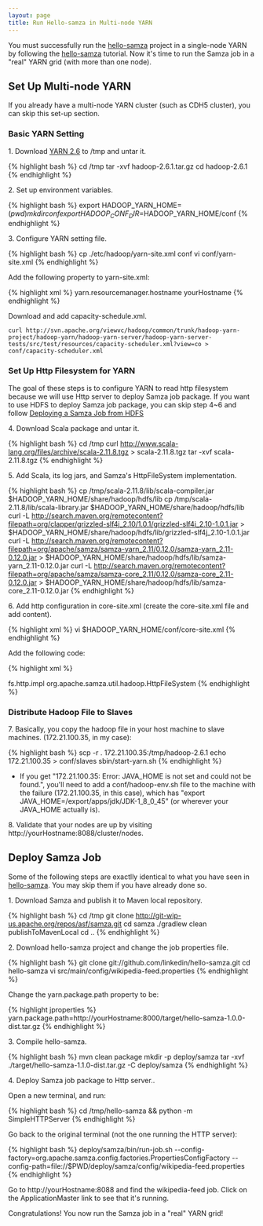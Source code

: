 ```yaml
---
layout: page
title: Run Hello-samza in Multi-node YARN
---
```

<!--
   Licensed to the Apache Software Foundation (ASF) under one or more
   contributor license agreements.  See the NOTICE file distributed with
   this work for additional information regarding copyright ownership.
   The ASF licenses this file to You under the Apache License, Version 2.0
   (the "License"); you may not use this file except in compliance with
   the License.  You may obtain a copy of the License at

       http://www.apache.org/licenses/LICENSE-2.0

   Unless required by applicable law or agreed to in writing, software
   distributed under the License is distributed on an "AS IS" BASIS,
   WITHOUT WARRANTIES OR CONDITIONS OF ANY KIND, either express or implied.
   See the License for the specific language governing permissions and
   limitations under the License.
-->

You must successfully run the [hello-samza](../../../startup/hello-samza/{{site.version}}/) project in a single-node YARN by following the [hello-samza](../../../startup/hello-samza/{{site.version}}/) tutorial. Now it's time to run the Samza job in a "real" YARN grid (with more than one node).

## Set Up Multi-node YARN

If you already have a multi-node YARN cluster (such as CDH5 cluster), you can skip this set-up section.

### Basic YARN Setting

1\. Download [YARN 2.6](http://mirror.symnds.com/software/Apache/hadoop/common/hadoop-2.6.1/hadoop-2.6.1.tar.gz) to /tmp and untar it.

{% highlight bash %}
cd /tmp
tar -xvf hadoop-2.6.1.tar.gz
cd hadoop-2.6.1
{% endhighlight %}

2\. Set up environment variables.

{% highlight bash %}
export HADOOP_YARN_HOME=$(pwd)
mkdir conf
export HADOOP_CONF_DIR=$HADOOP_YARN_HOME/conf
{% endhighlight %}

3\. Configure YARN setting file.

{% highlight bash %}
cp ./etc/hadoop/yarn-site.xml conf
vi conf/yarn-site.xml
{% endhighlight %}

Add the following property to yarn-site.xml:

{% highlight xml %}
<property>
    <name>yarn.resourcemanager.hostname</name>
    <!-- hostname that is accessible from all NMs -->
    <value>yourHostname</value>
</property>
{% endhighlight %}

Download and add capacity-schedule.xml.

```
curl http://svn.apache.org/viewvc/hadoop/common/trunk/hadoop-yarn-project/hadoop-yarn/hadoop-yarn-server/hadoop-yarn-server-tests/src/test/resources/capacity-scheduler.xml?view=co > conf/capacity-scheduler.xml
```

### Set Up Http Filesystem for YARN

The goal of these steps is to configure YARN to read http filesystem because we will use Http server to deploy Samza job package. If you want to use HDFS to deploy Samza job package, you can skip step 4~6 and follow [Deploying a Samza Job from HDFS](deploy-samza-job-from-hdfs.html)

4\. Download Scala package and untar it.

{% highlight bash %}
cd /tmp
curl http://www.scala-lang.org/files/archive/scala-2.11.8.tgz > scala-2.11.8.tgz
tar -xvf scala-2.11.8.tgz
{% endhighlight %}

5\. Add Scala, its log jars, and Samza's HttpFileSystem implementation.

{% highlight bash %}
cp /tmp/scala-2.11.8/lib/scala-compiler.jar $HADOOP_YARN_HOME/share/hadoop/hdfs/lib
cp /tmp/scala-2.11.8/lib/scala-library.jar $HADOOP_YARN_HOME/share/hadoop/hdfs/lib
curl -L http://search.maven.org/remotecontent?filepath=org/clapper/grizzled-slf4j_2.10/1.0.1/grizzled-slf4j_2.10-1.0.1.jar > $HADOOP_YARN_HOME/share/hadoop/hdfs/lib/grizzled-slf4j_2.10-1.0.1.jar
curl -L http://search.maven.org/remotecontent?filepath=org/apache/samza/samza-yarn_2.11/0.12.0/samza-yarn_2.11-0.12.0.jar > $HADOOP_YARN_HOME/share/hadoop/hdfs/lib/samza-yarn_2.11-0.12.0.jar
curl -L http://search.maven.org/remotecontent?filepath=org/apache/samza/samza-core_2.11/0.12.0/samza-core_2.11-0.12.0.jar > $HADOOP_YARN_HOME/share/hadoop/hdfs/lib/samza-core_2.11-0.12.0.jar
{% endhighlight %}

6\. Add http configuration in core-site.xml (create the core-site.xml file and add content).

{% highlight xml %}
vi $HADOOP_YARN_HOME/conf/core-site.xml
{% endhighlight %}

Add the following code:

{% highlight xml %}
<?xml-stylesheet type="text/xsl" href="configuration.xsl"?>
<configuration>
    <property>
      <name>fs.http.impl</name>
      <value>org.apache.samza.util.hadoop.HttpFileSystem</value>
    </property>
</configuration>
{% endhighlight %}

### Distribute Hadoop File to Slaves

7\. Basically, you copy the hadoop file in your host machine to slave machines. (172.21.100.35, in my case):

{% highlight bash %}
scp -r . 172.21.100.35:/tmp/hadoop-2.6.1
echo 172.21.100.35 > conf/slaves
sbin/start-yarn.sh
{% endhighlight %}

* If you get "172.21.100.35: Error: JAVA_HOME is not set and could not be found.", you'll need to add a conf/hadoop-env.sh file to the machine with the failure (172.21.100.35, in this case), which has "export JAVA_HOME=/export/apps/jdk/JDK-1_8_0_45" (or wherever your JAVA_HOME actually is).

8\. Validate that your nodes are up by visiting http://yourHostname:8088/cluster/nodes.

## Deploy Samza Job

Some of the following steps are exactlly identical to what you have seen in [hello-samza](../../../startup/hello-samza/{{site.version}}/). You may skip them if you have already done so.

1\. Download Samza and publish it to Maven local repository.

{% highlight bash %}
cd /tmp
git clone http://git-wip-us.apache.org/repos/asf/samza.git
cd samza
./gradlew clean publishToMavenLocal
cd ..
{% endhighlight %}

2\. Download hello-samza project and change the job properties file.

{% highlight bash %}
git clone git://github.com/linkedin/hello-samza.git
cd hello-samza
vi src/main/config/wikipedia-feed.properties
{% endhighlight %}

Change the yarn.package.path property to be:

{% highlight jproperties %}
yarn.package.path=http://yourHostname:8000/target/hello-samza-1.0.0-dist.tar.gz
{% endhighlight %}

3\. Compile hello-samza.

{% highlight bash %}
mvn clean package
mkdir -p deploy/samza
tar -xvf ./target/hello-samza-1.1.0-dist.tar.gz -C deploy/samza
{% endhighlight %}

4\. Deploy Samza job package to Http server..

Open a new terminal, and run:

{% highlight bash %}
cd /tmp/hello-samza && python -m SimpleHTTPServer
{% endhighlight %}

Go back to the original terminal (not the one running the HTTP server):

{% highlight bash %}
deploy/samza/bin/run-job.sh --config-factory=org.apache.samza.config.factories.PropertiesConfigFactory --config-path=file://$PWD/deploy/samza/config/wikipedia-feed.properties
{% endhighlight %}

Go to http://yourHostname:8088 and find the wikipedia-feed job. Click on the ApplicationMaster link to see that it's running.

Congratulations! You now run the Samza job in a "real" YARN grid!

